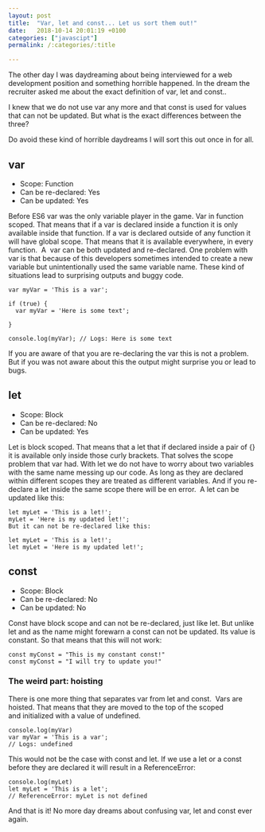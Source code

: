 ```yaml
---
layout: post
title:  "Var, let and const... Let us sort them out!"
date:   2018-10-14 20:01:19 +0100
categories: ["javascipt"] 
permalink: /:categories/:title

---
```

The other day I was daydreaming about being interviewed for a web development position and something horrible happened. In the dream the recruiter asked me about the exact definition of var, let and const..

I knew that we do not use var any more and that const is used for values that can not be updated. But what is the exact differences between the three?

Do avoid these kind of horrible daydreams I will sort this out once in for all.

## var
* Scope: Function
* Can be re-declared: Yes
* Can be updated: Yes

Before ES6 var was the only variable player in the game. Var in function scoped. That means that if a var is declared inside a function it is only available inside that function. If a var is declared outside of any function it will have global scope. That means that it is available everywhere, in every function.  A  var can be both updated and re-declared. One problem with var is that because of this developers sometimes intended to create a new variable but unintentionally used the same variable name. These kind of situations lead to surprising outputs and buggy code.
```
var myVar = 'This is a var';

if (true) {
  var myVar = 'Here is some text';

}

console.log(myVar); // Logs: Here is some text
```
If you are aware of that you are re-declaring the var this is not a problem. But if you was not aware about this the output might surprise you or lead to bugs.

## let
* Scope: Block
* Can be re-declared: No
* Can be updated: Yes

Let is block scoped. That means that a let that if declared inside a pair of {} it is available only inside those curly brackets. That solves the scope problem that var had. With let we do not have to worry about two variables with the same name messing up our code. As long as they are declared within different scopes they are treated as different variables. And if you re-declare a let inside the same scope there will be en error.  A let can be updated like this:
```
let myLet = 'This is a let!';
myLet = 'Here is my updated let!';
But it can not be re-declared like this:

let myLet = 'This is a let!';
let myLet = 'Here is my updated let!';
```
## const
* Scope: Block
* Can be re-declared: No
* Can be updated: No

Const have block scope and can not be re-declared, just like let. But unlike let and as the name might forewarn a const can not be updated. Its value is constant. So that means that this will not work:
```
const myConst = "This is my constant const!"
const myConst = "I will try to update you!"
```
### The weird part: hoisting
There is one more thing that separates var from let and const.  Vars are hoisted. That means that they are moved to the top of the scoped and initialized with a value of undefined.
```
console.log(myVar)
var myVar = 'This is a var';
// Logs: undefined
```
This would not be the case with const and let. If we use a let or a const before they are declared it will result in a ReferenceError:
```
console.log(myLet)
let myLet = 'This is a let';
// ReferenceError: myLet is not defined
```
And that is it! No more day dreams about confusing var, let and const ever again.